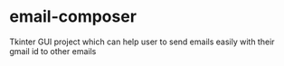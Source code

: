 # email-composer

Tkinter GUI project which can help user to send emails easily with their gmail id to other emails
